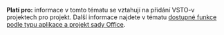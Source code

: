   **Platí pro:** informace v tomto tématu se vztahují na přidání VSTO\-v projektech pro projekt. Další informace najdete v tématu [dostupné funkce podle typu aplikace a projekt sady Office](../../vsto/features-available-by-office-application-and-project-type.md).

  